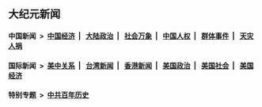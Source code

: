 ## 大纪元新闻

#### 中国新闻 &nbsp;>&nbsp; [中国经济](indexes/ncid283/README.md?12070445) &nbsp;| &nbsp; [大陆政治](indexes/ncid277/README.md?12070445) &nbsp;| &nbsp; [社会万象](indexes/ncid282/README.md?12070445) &nbsp;| &nbsp; [中国人权](indexes/ncid278/README.md?12070445) &nbsp;| &nbsp; [群体事件](indexes/ncid279/README.md?12070445) &nbsp;| &nbsp; [天灾人祸](indexes/ncid280/README.md?12070445)

#### 国际新闻 &nbsp;>&nbsp; [美中关系](indexes/nf1412576/README.md?12070445) &nbsp;| &nbsp; [台湾新闻](indexes/ncid1349361/README.md?12070445) &nbsp;| &nbsp; [香港新闻](indexes/ncid1349362/README.md?12070445) &nbsp;| &nbsp; [美国政治](indexes/ncid1078159/README.md?12070445) &nbsp;| &nbsp; [美国社会](indexes/ncid1078160/README.md?12070445) &nbsp;| &nbsp; [美国经济](indexes/ncid1078158/README.md?12070445)

#### 特别专题 &nbsp;>&nbsp; [中共百年历史](https://github.com/epoch-news/epoch-special/blob/master/README.md?12070445)  
